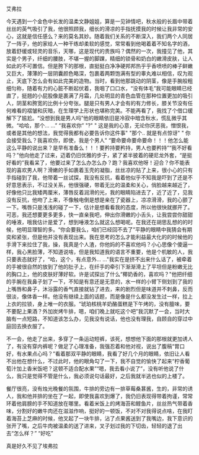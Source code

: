 艾弗拉

今天遇到一个金色中长发的温柔文静姐姐，算是一见钟情吧，秋水般的长眉中带着丝丝的英气吸引了我，他很照顾我，细长的滑凉的手指抚摸我的时候让我非常的安心，这就是信任感么？来的莫名其妙。随着我们关系的不断深入，我们两个人同居了一阵子，他的家给人一种干练却柔软的感觉，常常看到他喝着着不知名字的酒，放着舒缓或轻灵的音乐，天哪，这是现代的贵族吗？偶然的一次，我撞见了他，其实是个男子，纤细的腰肢，不堪一握的脚踝，精细的锁骨和奶白的嫩滑皮肤，让人如此的不可置信。但是胯下的那根，直挺挺白净净硬邦邦热乎乎香喷喷的棒子鲜嫩又巨大，薄薄的一层阴囊颜色略深，包裹着两颗饱满有型的睾丸难以相信，叹为观止，天底下怎么会有如此完美的造物。当时，看到他那跳动的阴茎，像是手腕般粗细匀称，随着有力的心脏不断起伏着，我咽了口口水，“没有体毛”我可能眼睛已经直了，挺翘的小屁股像是裹满了月霜，几处明显的青色血管在那种位置更加的吸引人，阴茎和胯宽的比例十分夸张。腿是只有男人才会有的有力修长，膝关节没有任何难看的褶皱和灰暗，在生理学上形状也堪称完美。不能再看了，我找了个借口缓解下了尴尬。“没想到我是男人吗”他的眼睛依旧是冷寂中暗含秋水，慌乱微乎其微。“哈哈，那个... ...” “我喜欢你” "?"  " 这是我的心意，无论你厌恶我，憎恨我，或者是其他的想法，我觉得我都有必要告诉你这件事"  "那个..  就是有点惊讶"  " 你会接受我么？我喜欢你，即使，我是个男人" “要命要命要命要命！！！他怎么能这么平静的说出来？是早有准备么！！！要矜持要矜持，男人也要矜持”“我不好看吗？”他向他走了过来，迈着仍旧优雅的步子，紧了紧半披着的硬尼龙外套，“是挺好看的”我看呆了，他要过来了怎么办怎么办？跑？我喜欢他呀！迎合？你不能表现的喜欢男人啊？滑嫩的手如裹着玉壳的凝脂，丝丝凉的贴了上来，很小心的只有手指碰到了我，他带着一丝试探，我没有反抗，看着他似乎不知我是吓到了还是不好意思表示，不过没关系，他很强硬，带着无比的温柔和关心，俏脸越来越近了，好像他只比我矮两厘米，薄唇反着润滑的光，我的眼睛陷进去了，近了近了，见我没有反抗，他吻了上来，不像触电倒是想是亲在了瓷器上，凉凉滑滑，我的心颤了一下。嘴唇只是浅浅的碰了一下，估计是想看看我的态度，所以他很快就挪开了。可恶，我还想要更多更多，快一直亲我吧，伸出你滑嫩的小舌头，让我尝尝你甜甜的唾液，哦我估计是爱了，想到唾液怎么就这么想喝呢。在我还在胡思乱想的的时候，他明显理智的多。“你会要我么，咱们已经回不去了”平静的眼睛中我猜会有期奕和紧张，但是他并没有表现出来。我在思考的怎么才能利益最大化的的时候他的手滑下来拉住了我，操，我真是个人渣，你他妈的不喜欢他吗？小心思像个傻逼一样，我心黑脸薄，不知道说啥，但是我知道我的语言不重要，他是个机敏的人，我只要表态就好了，“哈，这个，有点意外... ..."我实在是挤不出来什么话了，被牵着的手被很自然的放到了他的肚子上，在纤手的牵引下渐渐滑上了平坦但是粉嫩无比的胸口上，他的皮肤好薄好软。许是试探出了什么“椰奶香的，喜欢吗？"他把纤细的手腕在我鼻子划了一下，不知是有意还是无意的，水一样的小臂下侧划到了我的上嘴唇和鼻子，沐浴露的香气直接就钻了进去，来的剧烈但是味道并不刺鼻，反而很淡，像体香一样。他没有继续上面的话题，而是像是什么都没发生过一样，拉上上衣的拉锁，身上唯一的衣服。“琥珀核桃羊奶酪蛋糕是下午烤的，没有膻味，要不要配上果酒？外加炭烤牛排，嗯，咱们晚上就吃这个吧”我沉默了一会，当时大脑有一点短路，不知道该怎么办，见我没有说话，他也没有理我，自顾自的穿过中庭回去换衣服了。

不一会，他走了出来，多穿了一条运动短裤，该死，想想他下面的那根就更加诱人了，有没有穿内裤呢？做足了心理准备，我强忍着和他对视，说出了腹稿“胃口好，有水果点心吗？”看着那双平静的眼睛，我看了好几个月的眼睛，依旧让人看不出他在想什么，不过此时，他的眼角勾了一下，我不自觉的愉快了起来“柠香葡萄汁加上香米饭吧？这顿不适合配水果”“嗯，我去看小说了”，没有听他说了什么，我只是觉得不管是什么，我必须说句话最好，之后我就半逃也似的上楼了。

餐厅很亮，没有烛光晚餐的氛围，牛排的旁边有一排草莓桑葚酱，生的，非常的诱人，我和他并排的坐在了一起，即使我喜欢到爆了，我仍旧表现得带着拘谨，常常环着他肩膀的手不知道放在哪里。看着米饭上的烤海苔和鲣鱼片，丝丝热气带着香味，分割好的嫩牛肉还在滋滋作响，挺好的一顿饭，不对不对我得说点啥，在我盯着海苔上芝麻的时候，他叉起了一块牛排，沾了点果酱送到了我嘴边，我下意识的张开了嘴，之后牛肉被温柔的送了进来，叉子划过我的下切齿，轻轻的退了出去“怎么样？”  “好吃”

真是好久不见了埃弗拉